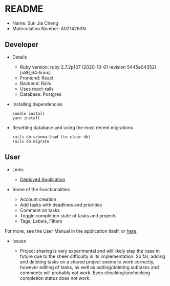 # README

- Name: Sun Jia Cheng
- Matriculation Number: A0214263N

## Developer

- Details

  - Ruby version: ruby 2.7.2p137 (2020-10-01 revision 5445e04352) [x86_64-linux]
  - Frontend: React
  - Backend: Rails
  - Uses react-rails
  - Database: Postgres

- Installing dependencies

  ```
  bundle install
  yarn install
  ```

- Resetting database and using the most recent migrations
  ```
  rails db:schema:load (to clear db)
  rails db:migrate
  ```

## User

- Links

  - [Deployed Application](secure-shelf-48205.herokuapp.com/)

- Some of the Functionalities

  - Account creation
  - Add tasks with deadlines and priorities
  - Comment on tasks
  - Toggle completion state of tasks and projects
  - Tags, Labels, Filters

For more, see the User Manual in the application itself, or [here](https://github.com/sunjc826/todo-list/blob/main/submission/final/UserManual.pdf).

- Issues

  - Project sharing is very experimental and will likely stay the case in future due to the sheer difficulty in its implementation. So far, adding and deleting tasks on a shared project seems to work correctly, however editing of tasks, as well as adding/deleting subtasks and comments will probably not work. Even checking/unchecking completion status does not work.
